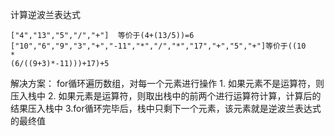 计算逆波兰表达式

```
["4","13","5","/","+"]	等价于(4+(13/5))=6
["10","6","9","3","+","-11","*","/","*","17","+","5","+"]等价于((10	*	
(6/((9+3)*-11)))+17)+5
```


解决方案：
    for循环遍历数组，对每一个元素进行操作
     1. 如果元素不是运算符，则压入栈中
     2. 如果元素是运算符，则取出栈中的前两个进行运算符计算，计算后的结果压入栈中
     3.for循环完毕后，栈中只剩下一个元素，该元素就是逆波兰表达式的最终值